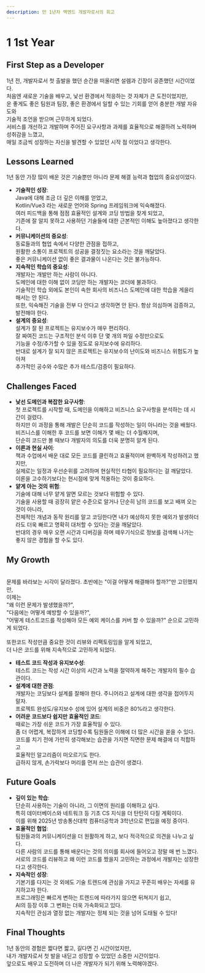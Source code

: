 ```yaml
---
description: 만 1년차 백엔드 개발자로서의 회고
---
```


# 1️ 1st Year

## **First Step as a Developer**

1년 전, 개발자로서 첫 출발을 했던 순간을 떠올리면 설렘과 긴장이 공존했던 시간이었다. \
처음엔 새로운 기술을 배우고, 낯선 환경에서 적응하는 것 자체가 큰 도전이었지만, \
운 좋게도 좋은 팀원과 팀장, 좋은 환경에서 일할 수 있는 기회를 얻어 충분한 개발 자유도와 \
기술적 조언을 받으며 근무하게 되었다. \
서비스를 개선하고 개발하며 주어진 요구사항과 과제를 효율적으로 해결하려 노력하며 성취감을 느꼈고, \
매일 조금씩 성장하는 자신을 발견할 수 있었던 시작       점 이었다고 생각한다.

## **Lessons Learned**

1년 동안 가장 많이 배운 것은 기술뿐만 아니라 문제 해결 능력과 협업의 중요성이었다.

* **기술적인 성장**: \
  Java에 대해 조금 더 깊은 이해를 얻었고, \
  Kotlin/Vue3 라는 새로운 언어와 Spring 프레임워크에 익숙해졌다. \
  여러 피드백을 통해 점점 효율적인 설계와 코딩 방법을 찾게 되었고, \
  기존에 잘 알지 못하고 사용하던 기술들에 대한 근본적인 이해도 높아졌다고 생각한다.
* **커뮤니케이션의 중요성**: \
  동료들과의 협업 속에서 다양한 관점을 접하고, \
  원활한 소통이 프로젝트의 성공을 결정짓는 요소라는 것을 깨달았다. \
  좋은 커뮤니케이션 없이 좋은 결과물이 나온다는 것은 불가능하다.
* **지속적인 학습의 중요성**: \
  개발자는 개발만 하는 사람이 아니다. \
  도메인에 대한 이해 없이 코딩만 하는 개발자는 코더에 불과하다. \
  기술적인 학습 외에도 본인이 속한 회사의 비즈니스 도메인에 대한 학습을 게을리 해서는 안 된다. \
  또한, 익숙해진 기술을 전부 다 안다고 생각하면 안 된다. 항상 의심하며 검증하고, 발전해야 한다.
* **설계의 중요성**: \
  설계가 잘 된 프로젝트는 유지보수가 매우 편리하다. \
  잘 짜여진 코드는 구조적인 분석 이후 단 몇 개의 파일 수정만으로도 \
  기능을 수정/추가할 수 있을 정도로 유지보수에 유리하다. \
  반대로 설계가 잘 되지 않은 프로젝트는 유지보수의 난이도와 비즈니스 위험도가 높아져 \
  추가적인 공수와 수많은 추가 테스트/검증이 필요하다.

## **Challenges Faced**

* **낯선 도메인과 복잡한 요구사항**: \
  첫 프로젝트를 시작할 때, 도메인을 이해하고 비즈니스 요구사항을 분석하는 데 시간이 걸렸다. \
  하지만 이 과정을 통해 개발은 단순히 코드를 작성하는 일이 아니라는 것을 배웠다. \
  비즈니스를 이해한 후 코드를 보면 이해가 몇 배는 더 수월해지며, \
  단순히 코드만 볼 때보다 개발자의 의도를 더욱 분명히 알게 된다.
* **이론과 현실 사이**: \
  책과 수업에서 배운 대로 모든 코드를 클린하고 효율적이며 완벽하게 작성하려고 했지만, \
  실제로는 일정과 우선순위를 고려하며 현실적인 타협이 필요하다는 걸 깨달았다. \
  이론을 고수하기보다는 현시점에 맞게 적용하는 것이 중요하다.
* **얕게 아는 것의 위험**: \
  기술에 대해 너무 얕게 알면 모르는 것보다 위험할 수 있다. \
  기술을 사용할 때 굉장히 얕은 수준으로 알거나 단순히 남의 코드를 보고 배껴 오는 것이 아니라, \
  전체적인 개념과 동작 원리를 알고 코딩한다면 내가 예상하지 못한 예외가 발생하더라도 더욱 빠르고 명확히 대처할 수 있다는 것을 깨달았다.\
  반대의 경우 매우 오랜 시간과 디버깅을 하며 떼우기식으로 정보를 검색해 나가는 \
  좋지 않은 경험을 할 수도 있다.

## **My Growth**

\
문제를 바라보는 시각이 달라졌다.  초반에는 "이걸  어떻게 해결해야 할까?"만 고민했지만, \
이제는 \
"왜 이런 문제가 발생했을까?", \
"다음에는 어떻게 예방할 수 있을까?", \
"어떻게  테스트코드를 작성해야 모든 예외 케이스를 커버 할 수 있을까?" 순으로 고민하게 되었다. \
\
또한코드 작성만큼 중요한 것이 리뷰와 리팩토링임을 알게 되었고, \
더 나은 코드를 위해 지속적으로 고민하게 되었다.

* **테스트 코드 작성과 유지보수성**: \
  테스트 코드는  작성 시간 이상의 시간과 노력을 절약하게 해주는 개발자의  필수 습관이다.
* **설계에 대한 관점**: \
  개발자는 코딩보다 설계를 잘해야 한다. 주니어라고 설계에 대한 생각을 접어두지 말자.\
  프로젝트 완성도/유지보수 성에 있어 설계의 비중은 80%라고 생각한다.
* **어려운 코드보다 쉽지만 효율적인 코드**: \
  때로는 가장 쉬운 코드가 가장 효율적일 수 있다. \
  좀 더 어렵게, 복잡하게 코딩할수록 팀원들은 이해에 더 많은 시간을 쏟을 수 있다. \
  코드를 치기 전에 가만히 생각해보는 습관을 가지면 직면한 문제 해결에 더 적합하고 \
  효율적인 알고리즘이 떠오르기도 한다.\
  급하지 않게, 손가락보다 머리를 먼저 쓰는 습관이 생겼다.

## **Future Goals**

* **깊이 있는 학습**: \
  단순히 사용하는 기술이 아니라, 그 이면의 원리를 이해하고 싶다. \
  특히 데이터베이스와 네트워크 등 기초 CS 지식을 더 탄탄히 다질 계획이다. \
  이를 위해 2025년 방송통신대학 컴퓨터공학과 3학년으로 편입을 예정 중이다.
* **효율적인 협업**: \
  팀원들과의 커뮤니케이션을 더 원활하게 하고, 보다 적극적으로 의견을 나누고 싶다. \
  다른 사람의 코드를 통해 배운다는 것의  의미를 회사에 들어오고 정말 매  번 느꼈다. \
  서로의 코드를 리뷰하고 왜 이런 코드를 짰을지 고민하는 과정에서 개발자는 성장한다고 생각한다.
* **지속적인 성장**: \
  기본기를 다지는 것 외에도 기술 트렌드에 관심을 가지고 꾸준히 배우는 자세를 유지하고자 한다. \
  프로그래밍은 빠르게 변하는 트렌드에 따라가지 않으면 뒤쳐지기 쉽고, \
  AI의 등장 이후 그 변화는 더욱 가속화되고 있다. \
  지속적인 관심과 열정 없는 개발자는 정체 되는 것을 넘어 도태될 수 있다!&#x20;

## **Final Thoughts**

1년 동안의 경험은 짧다면 짧고, 길다면 긴 시간이었지만, \
내가 개발자로서 첫 발을 내딛고 성장할 수 있었던 소중한 시간이었다. \
앞으로도 배우고 도전하며 더 나은 개발자가 되기 위해 노력해야겠다.
